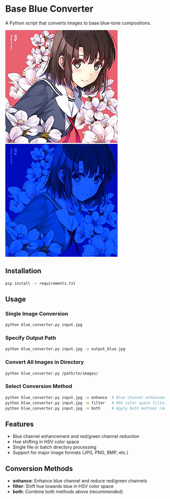 # Base Blue Converter

A Python script that converts images to base blue-tone compositions.

![megumi](./images/megumi.jpg "Megumi") ![megumi_based](./images/megumi_based.jpg "Megumi based")

## Installation

```bash
pip install -r requirements.txt
```

## Usage

### Single Image Conversion
```bash
python blue_converter.py input.jpg
```

### Specify Output Path
```bash
python blue_converter.py input.jpg -o output_blue.jpg
```

### Convert All Images in Directory
```bash
python blue_converter.py /path/to/images/
```

### Select Conversion Method
```bash
python blue_converter.py input.jpg -m enhance  # Blue channel enhancement
python blue_converter.py input.jpg -m filter   # HSV color space filter
python blue_converter.py input.jpg -m both     # Apply both methods (default)
```

## Features

- Blue channel enhancement and red/green channel reduction
- Hue shifting in HSV color space
- Single file or batch directory processing
- Support for major image formats (JPG, PNG, BMP, etc.)

## Conversion Methods

- **enhance**: Enhance blue channel and reduce red/green channels
- **filter**: Shift hue towards blue in HSV color space
- **both**: Combine both methods above (recommended)
